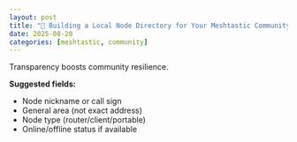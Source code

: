 ```yaml
---
layout: post
title: "📖 Building a Local Node Directory for Your Meshtastic Community"
date: 2025-08-20
categories: [meshtastic, community]
---
```


Transparency boosts community resilience.

**Suggested fields:**
- Node nickname or call sign
- General area (not exact address)
- Node type (router/client/portable)
- Online/offline status if available
